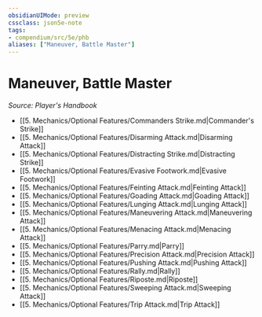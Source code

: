 ```yaml
---
obsidianUIMode: preview
cssclass: json5e-note
tags:
- compendium/src/5e/phb
aliases: ["Maneuver, Battle Master"]
---
```

# Maneuver, Battle Master
*Source: Player's Handbook* 

- [[5. Mechanics/Optional Features/Commanders Strike.md|Commander's Strike]]
- [[5. Mechanics/Optional Features/Disarming Attack.md|Disarming Attack]]
- [[5. Mechanics/Optional Features/Distracting Strike.md|Distracting Strike]]
- [[5. Mechanics/Optional Features/Evasive Footwork.md|Evasive Footwork]]
- [[5. Mechanics/Optional Features/Feinting Attack.md|Feinting Attack]]
- [[5. Mechanics/Optional Features/Goading Attack.md|Goading Attack]]
- [[5. Mechanics/Optional Features/Lunging Attack.md|Lunging Attack]]
- [[5. Mechanics/Optional Features/Maneuvering Attack.md|Maneuvering Attack]]
- [[5. Mechanics/Optional Features/Menacing Attack.md|Menacing Attack]]
- [[5. Mechanics/Optional Features/Parry.md|Parry]]
- [[5. Mechanics/Optional Features/Precision Attack.md|Precision Attack]]
- [[5. Mechanics/Optional Features/Pushing Attack.md|Pushing Attack]]
- [[5. Mechanics/Optional Features/Rally.md|Rally]]
- [[5. Mechanics/Optional Features/Riposte.md|Riposte]]
- [[5. Mechanics/Optional Features/Sweeping Attack.md|Sweeping Attack]]
- [[5. Mechanics/Optional Features/Trip Attack.md|Trip Attack]]